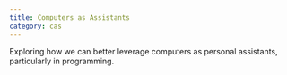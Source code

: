 ```yaml
---
title: Computers as Assistants
category: cas
---
```


Exploring how we can better leverage computers as personal assistants, particularly in programming.